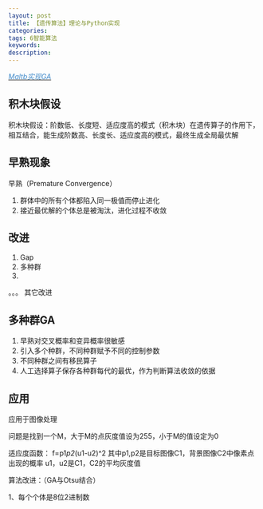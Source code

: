 ```yaml
---
layout: post
title: 【遗传算法】理论与Python实现
categories: 
tags: 6智能算法
keywords:
description:
---
```


<a href='https://github.com/guofei9987/genetic-algorithm-Matlab'><i class="fa fa-github fa-lg" style="color:#428BCA;">Maltb实现GA</i></a>


## 积木块假设
积木块假设：阶数低、长度短、适应度高的模式（积木块）在遗传算子的作用下，相互结合，能生成阶数高、长度长、适应度高的模式，最终生成全局最优解

## 早熟现象  

早熟（Premature Convergence）  
1. 群体中的所有个体都陷入同一极值而停止进化
2. 接近最优解的个体总是被淘汰，进化过程不收敛

## 改进

1. Gap
2. 多种群
3.
。。。
其它改进




## 多种群GA

1. 早熟对交叉概率和变异概率很敏感
2. 引入多个种群，不同种群赋予不同的控制参数
3. 不同种群之间有移民算子
4. 人工选择算子保存各种群每代的最优，作为判断算法收敛的依据




## 应用
应用于图像处理

问题是找到一个M，大于M的点灰度值设为255，小于M的值设定为0

适应度函数：
f=p1*p2*(u1-u2)^2
其中p1,p2是目标图像C1，背景图像C2中像素点出现的概率
u1，u2是C1，C2的平均灰度值

算法改进：（GA与Otsu结合）

1、每个个体是8位2进制数
